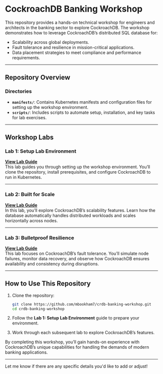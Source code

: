 # **CockroachDB Banking Workshop**  

This repository provides a hands-on technical workshop for engineers and architects in the banking sector to explore CockroachDB. The workshop demonstrates how to leverage CockroachDB’s distributed SQL database for:  

- Scalability across global deployments.  
- Fault tolerance and resilience in mission-critical applications.  
- Data placement strategies to meet compliance and performance requirements.  

---

## **Repository Overview**  

### **Directories**  
- **`manifests/`**: Contains Kubernetes manifests and configuration files for setting up the workshop environment.  
- **`scripts/`**: Includes scripts to automate setup, installation, and key tasks for lab exercises.  

---

## **Workshop Labs**  

### **Lab 1: Setup Lab Environment**  
[**View Lab Guide**](labs/0-setup-lab-environment.md)  
This lab guides you through setting up the workshop environment. You’ll clone the repository, install prerequisites, and configure CockroachDB to run in Kubernetes.  

---

### **Lab 2: Built for Scale**  
[**View Lab Guide**](labs/1-built-for-scale-lab.md)  
In this lab, you’ll explore CockroachDB’s scalability features. Learn how the database automatically handles distributed workloads and scales horizontally across nodes.  

---

### **Lab 3: Bulletproof Resilience**  
[**View Lab Guide**](labs/2-bulletproof-resilience-lab.md)  
This lab focuses on CockroachDB’s fault tolerance. You’ll simulate node failures, monitor data recovery, and observe how CockroachDB ensures availability and consistency during disruptions.  

---

## **How to Use This Repository**  

1. Clone the repository:  
   ```bash
   git clone https://github.com/mbookham7/crdb-banking-workshop.git  
   cd crdb-banking-workshop  
   ```  

2. Follow the **Lab 1: Setup Lab Environment** guide to prepare your environment.  

3. Work through each subsequent lab to explore CockroachDB’s features.  

By completing this workshop, you’ll gain hands-on experience with CockroachDB’s unique capabilities for handling the demands of modern banking applications.  

--- 

Let me know if there are any specific details you'd like to add or adjust!